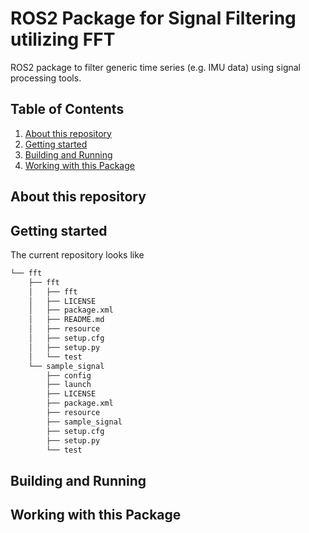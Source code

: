 # ROS2 Package for Signal Filtering utilizing FFT

ROS2 package to filter generic time series (e.g. IMU data) using signal processing tools.

## Table of Contents
1. [About this repository](#about-this-repository)
2. [Getting started](#getting-started)
6. [Building and Running](#building-and-running)
3. [Working with this Package](#working-with-this-package)


## About this repository


## Getting started

The current repository looks like
```bash
└── fft
    ├── fft
    │   ├── fft
    │   ├── LICENSE
    │   ├── package.xml
    │   ├── README.md
    │   ├── resource
    │   ├── setup.cfg
    │   ├── setup.py
    │   └── test
    └── sample_signal
        ├── config
        ├── launch
        ├── LICENSE
        ├── package.xml
        ├── resource
        ├── sample_signal
        ├── setup.cfg
        ├── setup.py
        └── test
```


## Building and Running


## Working with this Package
